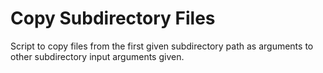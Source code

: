 # Copy Subdirectory Files

Script to copy files from the first given subdirectory path as arguments to other subdirectory input arguments given.